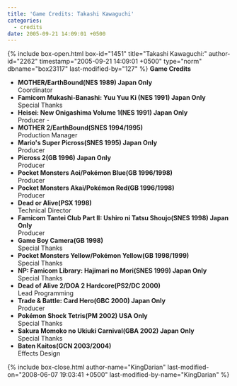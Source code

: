 ```yaml
---
title: 'Game Credits: Takashi Kawaguchi'
categories:
  - credits
date: 2005-09-21 14:09:01 +0500
---
```

{% include box-open.html box-id="1451" title="Takashi Kawaguchi:" author-id="2262" timestamp="2005-09-21 14:09:01 +0500" type="norm" dbname="box23117" last-modified-by="127" %}
<b>Game Credits</b>
 <UL>
    <LI><b>MOTHER/EarthBound(NES 1989) Japan Only</b><BR />
    Coordinator</LI>
    <LI><b>Famicom Mukashi-Banashi: Yuu Yuu Ki (NES 1991) Japan Only</b><BR />
    Special Thanks</LI>
    <LI><b>Heisei: New Onigashima Volume 1(NES 1991) Japan Only</b><BR />
    Producer - </LI>
    <LI><b>MOTHER 2/EarthBound(SNES 1994/1995)</b><BR />
    Production Manager</LI>
    <LI><b>Mario's Super Picross(SNES 1995) Japan Only</b><BR />
    Producer</LI>
    <LI><b>Picross 2(GB 1996) Japan Only</b><BR />
    Producer</LI>
    <LI><b>Pocket Monsters Aoi/Pokémon Blue(GB 1996/1998)</b><BR />
    Producer</LI>
    <LI><b>Pocket Monsters Akai/Pokémon Red(GB 1996/1998)</b><BR />
    Producer</LI>
    <LI><b>Dead or Alive(PSX 1998)</b><BR />
    Technical Director</LI>
    <LI><b>Famicom Tantei Club Part II: Ushiro ni Tatsu Shoujo(SNES 1998) Japan Only</b><BR />
    Producer</LI>
    <LI><b>Game Boy Camera(GB 1998)</b><BR />
    Special Thanks</LI>
    <LI><b>Pocket Monsters Yellow/Pokémon Yellow(GB 1998/1999)</b><BR />
    Special Thanks</LI>
    <LI><b>NP: Famicom Library: Hajimari no Mori(SNES 1999) Japan Only</b><BR />
    Special Thanks</LI>
    <LI><b>Dead of Alive 2/DOA 2 Hardcore(PS2/DC 2000)</b><BR />
    Lead Programming</LI>
    <LI><b>Trade & Battle: Card Hero(GBC 2000) Japan Only</b><BR />
    Producer</LI>
    <LI><b>Pokémon Shock Tetris(PM 2002) USA Only</b><BR />
    Special Thanks</LI>
    <LI><b>Sakura Momoko no Ukiuki Carnival(GBA 2002) Japan Only</b><BR />
    Special Thanks</LI>
    <LI><b>Baten Kaitos(GCN 2003/2004)</b><BR />
    Effects Design</LI>
 </UL>
{% include box-close.html author-name="KingDarian" last-modified-on="2008-06-07 19:03:41 +0500" last-modified-by-name="KingDarian" %}
